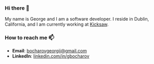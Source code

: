 ### Hi there :wave:

My name is George and I am a software developer. I reside in Dublin, California, and I am currently working at [Kicksaw](https://www.kicksaw.com/).

### How to reach me :mailbox:

- **Email**: bocharovgeorgii@gmail.com
- **LinkedIn**: [linkedin.com/in/gbocharov](https://www.linkedin.com/in/gbocharov)
